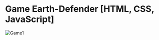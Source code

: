 # Game Earth-Defender [HTML, CSS, JavaScript]
![Game1](https://github.com/user-attachments/assets/9caec3b7-dd99-49d7-a7d9-f1bb1ff44984)
